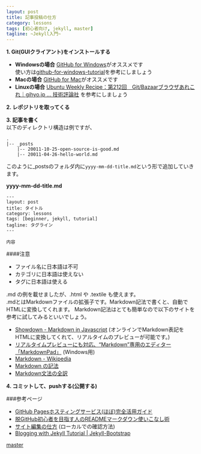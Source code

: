 ```yaml
---
layout: post
title: 記事投稿の仕方
category: lessons
tags: [初心者向け, jekyll, master]
tagline: ~Jekyll入門~
---
```


**1. Git(GUIクライアント)をインストールする**

 - **Windowsの場合** [GitHub for Windows](http://windows.github.com/)がオススメです  
 使い方は[github-for-windows-tutorial](http://chocolatina.github.com/github-for-windows-tutorial/)を参考にしましょう
 - **Macの場合** [GitHub for Mac](http://mac.github.com/)がオススメです
 - **Linuxの場合** [Ubuntu Weekly Recipe：第212回　Git/Bazaarブラウザあれこれ｜gihyo.jp … 技術評論社](http://gihyo.jp/admin/serial/01/ubuntu-recipe/0212) を参考にしましょう

**2. レポジトリを取ってくる**

**3. 記事を書く**  
以下のディレクトリ構造は例ですが、

	.
	|-- _posts
	    |-- 20011-10-25-open-source-is-good.md
	    |-- 20011-04-26-hello-world.md

このように\_postsのフォルダ内に`yyyy-mm-dd-title.md`という形で追加していきます。

**yyyy-mm-dd-title.md**

	---
	layout: post
	title: タイトル
	category: lessons
	tags: [beginner, jekyll, tutorial]
	tagline: タグライン
	---

	内容

####注意
 - ファイル名に日本語は不可
 - カテゴリに日本語は使えない
 - タグに日本語は使える

.md の例を載せましたが、.html や .textile も使えます。  
.mdとはMarkdownファイルの拡張子です。Markdown記法で書くと、自動でHTMLに変換してくれます。
Markdown記法はとても簡単なので以下のサイトを参考に試してみるといいでしょう。

 - [Showdown - Markdown in Javascript](http://pamgau.net/showdown/)
   (オンラインでMarkdown表記をHTMLに変換してくれて、リアルタイムのプレビューが可能です。)
 - [リアルタイムプレビューにも対応、“Markdown”専用のエディター「MarkdownPad」](http://www.forest.impress.co.jp/docs/review/20111020_485035.html) (Windows用)
 - [Markdown - Wikipedia](http://ja.wikipedia.org/wiki/Markdown)
 - [Markdown の記法](http://technetium.matrix.jp/markdown.html)
 - [Markdown文法の全訳](http://blog.2310.net/archives/6)

**4. コミットして、pushする(公開する)**

###参考ページ
- [GitHub Pagesホスティングサービス(ほぼ)完全活用ガイド](http://tokkono.cute.coocan.jp/blog/slow/index.php/programming/github-pages-almost-perfect-guide/#github-pages-ref3) 
- [脱GitHub初心者を目指す人のREADMEマークダウン使いこなし術](http://tokkono.cute.coocan.jp/blog/slow/index.php/programming/markdown-skills-for-github-beginners/) 
- [サイト編集の仕方](https://github.com/moto-net/moto-net.github.com/wiki/EditSite) (ローカルでの確認方法)
- [Blogging with Jekyll Tutorial | Jekyll-Bootstrap](http://jekyllbootstrap.com/)


[master](http://coderwall.com/crazymaster)
